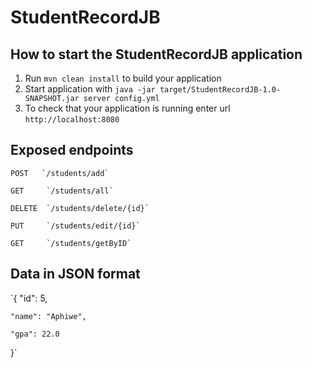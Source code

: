 # StudentRecordJB

How to start the StudentRecordJB application
---

1. Run `mvn clean install` to build your application
1. Start application with `java -jar target/StudentRecordJB-1.0-SNAPSHOT.jar server config.yml`
1. To check that your application is running enter url `http://localhost:8080`

Exposed endpoints
---

    POST   `/students/add`

    GET     `/students/all`

    DELETE  `/students/delete/{id}`

    PUT     `/students/edit/{id}`

    GET     `/students/getByID`


Data in JSON format
---

`{
    "id": 5,

    "name": "Aphiwe",

    "gpa": 22.0
}`
